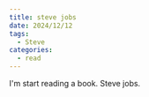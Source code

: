 ```yaml
---
title: steve jobs
date: 2024/12/12
tags:
  - Steve
categories:
  - read
---
```

I'm start reading a book.
Steve jobs.